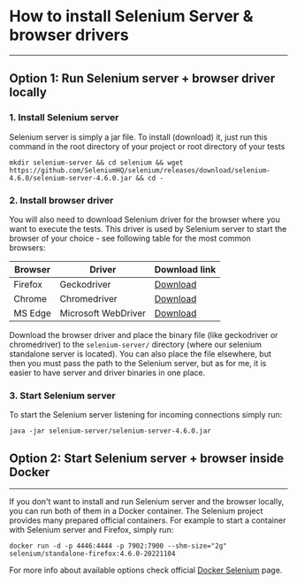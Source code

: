 # How to install Selenium Server & browser drivers

***
## Option 1: Run Selenium server + browser driver locally
### 1. Install Selenium server
Selenium server is simply a jar file. To install (download) it, just run this command in the root directory
of your project or root directory of your tests
```shell
mkdir selenium-server && cd selenium && wget https://github.com/SeleniumHQ/selenium/releases/download/selenium-4.6.0/selenium-server-4.6.0.jar && cd -
```
### 2. Install browser driver
You will also need to download Selenium driver for the browser where you want to execute the tests. This driver is used
by Selenium server to start the browser of your choice - see following table for the most common browsers:

| Browser | Driver              | Download link                                                                     |
|---------|---------------------|-----------------------------------------------------------------------------------|
| Firefox | Geckodriver         | [Download](https://github.com/mozilla/geckodriver/releases)                       |
| Chrome  | Chromedriver        | [Download](https://sites.google.com/a/chromium.org/chromedriver/downloads)        |
| MS Edge | Microsoft WebDriver | [Download](https://developer.microsoft.com/en-us/microsoft-edge/tools/webdriver/) |

Download the browser driver and place the binary file (like geckodriver or chromedriver) to the `selenium-server/` 
directory (where our selenium standalone server is located).
You can also place the file elsewhere, but then you must pass the path to the Selenium server, but as for me, it is easier
to have server and driver binaries in one place.

### 3. Start Selenium server
To start the Selenium server listening for incoming connections simply run:
```shell
java -jar selenium-server/selenium-server-4.6.0.jar
```

## Option 2: Start Selenium server + browser inside Docker
***
If you don't want to install and run Selenium server and the browser locally, you can run both of them in a Docker 
container. The Selenium project provides many prepared official containers.
For example to start a container with Selenium server and Firefox, simply run:
```shell
docker run -d -p 4446:4444 -p 7902:7900 --shm-size="2g" selenium/standalone-firefox:4.6.0-20221104
```

For more info about available options check official [Docker Selenium](https://github.com/SeleniumHQ/docker-selenium) page.
